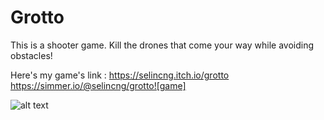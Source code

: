 # Grotto
This is a shooter game. Kill the drones that come your way while avoiding obstacles! 

Here's my game's link : 
https://selincng.itch.io/grotto
https://simmer.io/@selincng/grotto![game]

![alt text](https://user-images.githubusercontent.com/60012262/153729961-31ee1a46-b96e-4166-b2bb-77644a7e0ec7.png)

